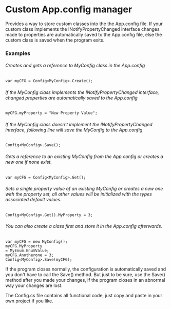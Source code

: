 # Custom App.config manager

Provides a way to store custom classes into the the App.config file.
If your custom class implements the INotifyPropertyChanged interface changes made to properties are automatically saved to the App.config file, else the custom class is saved when the program exits.

### Examples
###### Creates and gets a reference to MyConfig class in the App.config
<code>var myCFG = Config&lt;MyConfig&gt;.Create();</code>
###### If the MyConfig class implements the INotifyPropertyChanged interface, changed properties are automatically saved to the App.config
`myCFG.myProperty = "New Property Value";`
###### If the MyConfig class doesn't implement the INotifyPropertyChanged interface, following line will save the MyConfig to the App.config
<code>Config&lt;MyConfig&gt;.Save();</code>
###### Gets a reference to an existing MyConfig from the App.config or creates a new one if none exist.
<code>var myCFG = Config&lt;MyConfig&gt;.Get();</code>
###### Sets a single property value of an existing MyConfig or creates a new one with the property set, all other values will be initialized with the types associated default values.
<code>Config&lt;MyConfig&gt;.Get().MyProperty = 3;</code>
###### You can also create a class first and store it in the App.config afterwards.
<code>var myCFG = new MyConfig();</code></br>
<code>myCFG.MyProperty = MyEnum.EnumValue;</code></br>
<code>myCFG.Anotherone = 3;</code></br>
<code>Config&lt;MyConfig&gt;.Save(myCFG);</code>

If the program closes normally, the configuration is automatically saved and you don't have to call the Save() method. But just to be sure, use the Save() method after you made your changes, if the program closes in an abnormal way your changes are lost.

The Config.cs file contains all functional code, just copy and paste in your own project if you like.
